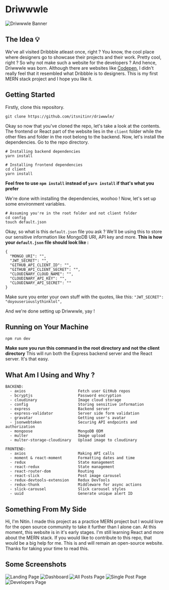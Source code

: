 # Driwwwle
![Driwwwle Banner](https://i.imgur.com/ZNiCfjJ.jpg)

## The Idea 💡
We've all visited Dribbble atleast once, right ? You know, the cool place where designers go to showcase their projects and their work. Pretty cool, right ? So why not make such a website for the developers ? And hence, Driwwwle was born. Although there are websites like [Codepen](https://codepen.io/), I didn't really feel that it resembled what Dribbble is to designers. This is my first MERN stack project and I hope you like it.

## Getting Started 
Firstly, clone this repository.

```
git clone https://github.com/itsnitinr/driwwwle/
```

Okay so now that you've cloned the repo, let's take a look at the contents. 
The frontend or React part of the website lies in the `client` folder while the other files and folder in the root belong to the backend.
Now, let's install the dependencies. Go to the repo directory.
```
# Installing backend dependencies
yarn install

# Installing frontend dependencies
cd client
yarn install
```
**Feel free to use `npm install` instead of `yarn install` if that's what you prefer**

We're done with installing the dependencies, woohoo ! Now, let's set up some environment variables.
```
# Assuming you're in the root folder and not client folder
cd config
touch default.json
```

Okay, so what is this `default.json` file you ask ? We'll be using this to store our sensitive information like MongoDB URI, API key and more.
**This is how your `default.json` file should look like :**
```
{
  "MONGO_URI": "",
  "JWT_SECRET": "",
  "GITHUB_API_CLIENT_ID": "",
  "GITHUB_API_CLIENT_SECRET": "",
  "CLOUDINARY_CLOUD_NAME": "",
  "CLOUDINARY_API_KEY": "",
  "CLOUDINARY_API_SECRET": ""
}
```
Make sure you enter your own stuff with the quotes, like this:
`"JWT_SECRET": "doyouseriouslythinklol",`

And we're done setting up Driwwwle, yay !

## Running on Your Machine
```
npm run dev
```
**Make sure you run this command in the root directory and not the client directory**
This will run both the Express backend server and the React server. It's that easy.

## What Am I Using and Why ?
```
BACKEND:
  - axios                       Fetch user GitHub repos
  - bcryptjs                    Password encryption 
  - cloudinary                  Image cloud storage
  - config                      Storing sensitive information
  - express                     Backend server
  - express-validator           Server side form validation
  - gravatar                    Getting user's avatar
  - jsonwebtoken                Securing API endpoints and authorization
  - mongoose                    MongoDB ODM
  - multer                      Image upload
  - multer-storage-cloudinary   Upload image to cloudinary
  
FRONTEND:
  - axios                       Making API calls
  - moment & react-moment       Formatting dates and time
  - redux                       State management
  - react-redux                 State management
  - react-router-dom            Routing
  - react-slick                 Post image carousel
  - redux-devtools-extension    Redux DevTools
  - redux-thunk                 Middleware for async actions
  - slick-carousel              Slick carousel styles
  - uuid                        Generate unique alert ID
```

## Something From My Side
Hi, I'm Nitin. I made this project as a practice MERN project but I would love for the open source community to take it further than I alone can. At this moment, this website is in it's early stages. I'm still learning React and more about the MERN stack. If you would like to contribute to this repo, that would be a big help for me. This is and will remain an open-source website. Thanks for taking your time to read this.

## Some Screenshots
![Landing Page](https://i.imgur.com/wyXO2hR.png)
![Dashboard](https://i.imgur.com/dxrs6w8.png)
![All Posts Page](https://imgur.com/lWACj9S.png)
![Single Post Page](https://imgur.com/OEqfyK3.png)
![Developers Page](https://imgur.com/BEhQwya.png)
